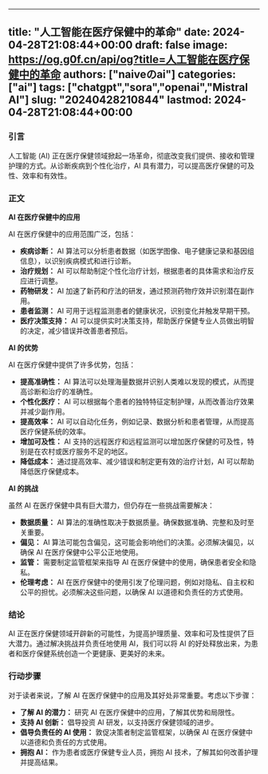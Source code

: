 
---
title: "人工智能在医疗保健中的革命"
date: 2024-04-28T21:08:44+00:00
draft: false
image: https://og.g0f.cn/api/og?title=人工智能在医疗保健中的革命
authors: ["naiveのai"]
categories: ["ai"]
tags: ["chatgpt","sora","openai","Mistral AI"]
slug: "20240428210844"
lastmod: 2024-04-28T21:08:44+00:00
---
### 引言

人工智能 (AI) 正在医疗保健领域掀起一场革命，彻底改变我们提供、接收和管理护理的方式。从诊断疾病到个性化治疗，AI 具有潜力，可以提高医疗保健的可及性、效率和有效性。

### 正文

**AI 在医疗保健中的应用**

AI 在医疗保健中的应用范围广泛，包括：

- **疾病诊断：** AI 算法可以分析患者数据（如医学图像、电子健康记录和基因组信息），以识别疾病模式和进行诊断。
- **治疗规划：** AI 可以帮助制定个性化治疗计划，根据患者的具体需求和治疗反应进行调整。
- **药物研发：** AI 加速了新药和疗法的研发，通过预测药物疗效并识别潜在副作用。
- **患者监测：** AI 可用于远程监测患者的健康状况，识别变化并触发早期干预。
- **医疗决策支持：** AI 可以提供实时决策支持，帮助医疗保健专业人员做出明智的决定，减少错误并改善患者预后。

**AI 的优势**

AI 在医疗保健中提供了许多优势，包括：

- **提高准确性：** AI 算法可以处理海量数据并识别人类难以发现的模式，从而提高诊断和治疗的准确性。
- **个性化医疗：** AI 可以根据每个患者的独特特征定制护理，从而改善治疗效果并减少副作用。
- **提高效率：** AI 可以自动化任务，例如记录、数据分析和患者管理，从而提高医疗保健系统的效率。
- **增加可及性：** AI 支持的远程医疗和远程监测可以增加医疗保健的可及性，特别是在农村或医疗服务不足的地区。
- **降低成本：** 通过提高效率、减少错误和制定更有效的治疗计划，AI 可以帮助降低医疗保健成本。

**AI 的挑战**

虽然 AI 在医疗保健中具有巨大潜力，但仍存在一些挑战需要解决：

- **数据质量：** AI 算法的准确性取决于数据质量。确保数据准确、完整和及时至关重要。
- **偏见：** AI 算法可能包含偏见，这可能会影响他们的决策。必须解决偏见，以确保 AI 在医疗保健中公平公正地使用。
- **监管：** 需要制定监管框架来指导 AI 在医疗保健中的使用，确保患者安全和隐私。
- **伦理考虑：** AI 在医疗保健中的使用引发了伦理问题，例如对隐私、自主权和公平的担忧。必须解决这些问题，以确保 AI 以道德和负责任的方式使用。

### 结论

AI 正在医疗保健领域开辟新的可能性，为提高护理质量、效率和可及性提供了巨大潜力。通过解决挑战并负责任地使用 AI，我们可以将 AI 的好处释放出来，为患者和医疗保健系统创造一个更健康、更美好的未来。

### 行动步骤

对于读者来说，了解 AI 在医疗保健中的应用及其好处非常重要。考虑以下步骤：

- **了解 AI 的潜力：** 研究 AI 在医疗保健中的应用，了解其优势和局限性。
- **支持 AI 创新：** 倡导投资 AI 研发，以支持医疗保健领域的进步。
- **倡导负责任的 AI 使用：** 敦促决策者制定监管框架，以确保 AI 在医疗保健中以道德和负责任的方式使用。
- **拥抱 AI：** 作为患者或医疗保健专业人员，拥抱 AI 技术，了解其如何改善护理并提高结果。
